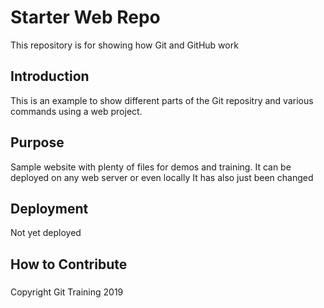 # Starter Web Repo

This repository is for showing how Git and GitHub work

## Introduction

This is an example to show different parts of the Git repositry and various commands using a web project.

## Purpose

Sample website with plenty of files for demos and training. 
It can be deployed on any web server or even locally
It has also just been changed

## Deployment

Not yet deployed

## How to Contribute

###

Copyright Git Training 2019